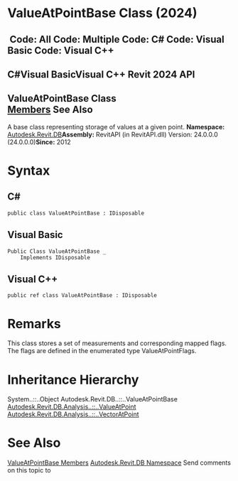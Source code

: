 # ValueAtPointBase Class (2024)

﻿
 Code: All Code: Multiple Code: C# Code: Visual Basic Code: Visual C++   
---  
C#Visual BasicVisual C++
Revit 2024 API  
---  
ValueAtPointBase Class  
[Members](0a377364-9fd2-2755-96c9-036808668550.md "ValueAtPointBase Members") See Also  
---  
A base class representing storage of values at a given point. 
**Namespace:** [Autodesk.Revit.DB](87546ba7-461b-c646-cbb1-2cb8f5bff8b2.md "Autodesk.Revit.DB Namespace")**Assembly:** RevitAPI (in RevitAPI.dll) Version: 24.0.0.0 (24.0.0.0)**Since:** 2012 
# Syntax
C#  
---  
```text
public class ValueAtPointBase : IDisposable
```
  
Visual Basic  
---  
```text
Public Class ValueAtPointBase _
	Implements IDisposable
```
  
Visual C++  
---  
```text
public ref class ValueAtPointBase : IDisposable
```
  
# Remarks
This class stores a set of measurements and corresponding mapped flags. The flags are defined in the enumerated type ValueAtPointFlags. 
# Inheritance Hierarchy
System..::..Object Autodesk.Revit.DB..::..ValueAtPointBase [Autodesk.Revit.DB.Analysis..::..ValueAtPoint](00d82cae-806a-8145-5228-bb362c641790.md "ValueAtPoint Class") [Autodesk.Revit.DB.Analysis..::..VectorAtPoint](fcda8b78-e0a7-d99f-6e4e-e53e3e26fc8c.md "VectorAtPoint Class")
# See Also
[ValueAtPointBase Members](0a377364-9fd2-2755-96c9-036808668550.md "ValueAtPointBase Members")
[Autodesk.Revit.DB Namespace](87546ba7-461b-c646-cbb1-2cb8f5bff8b2.md "Autodesk.Revit.DB Namespace")
Send comments on this topic to 